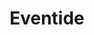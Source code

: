 ---
codehost: https://github.com/eventide-project
logohandle: eventide-project
sort: eventide-project
title: Eventide
twitter: https://x.com/eventideproject
website: https://eventide-project.org/
---